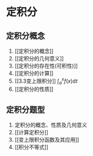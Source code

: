 # 定积分

## 定积分概念

1. [[定积分的概念]]
2. [[定积分的几何意义]]
3. [[定积分的存在性(可积性)]]
4. [[定积分的计算]]
5. [[3.3变上限积分]] $\int_a^x f(x)\mathrm{d}t$
6. [[定积分的性质]]

## 定积分题型

1. 定积分的概念、性质及几何意义
2. [[计算定积分]]
3. [[变上限积分函数及其应用]]
4. [[积分不等式]]

